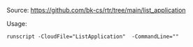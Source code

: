 Source: https://github.com/bk-cs/rtr/tree/main/list_application

Usage:
```
runscript -CloudFile="ListApplication"  -CommandLine=""
```
